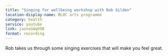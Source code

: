 ```yaml
---
title: "Singing for wellbeing workshop with Rob Gildon"
location-display-name: BLOC arts programme
category: health
service: youtube
link: jaznzGAqVO0
format: recording
---
```


Rob takes us through some singing exercises that will make you feel great. 
